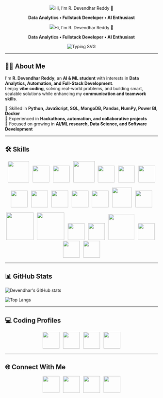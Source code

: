 <p align="center">
  <img src="https://readme-typing-svg.demolab.com?<img
  src="https://readme-typing-svg.herokuapp.com?<img
  src="https://readme-typing-svg.herokuapp.com?<h1 align="center">Hi, I'm R. Devendhar Reddy 👋</h1>
<p align="center"><strong>Data Analytics • Fullstack Developer • AI Enthusiast</strong></p>

<p align="center">
  <img src="https://readme-typing-svg.herokuapp.com?<h1 align="center">Hi, I'm R. Devendhar Reddy 👋</h1>
<p align="center"><strong>Data Analytics • Fullstack Developer • AI Enthusiast</strong></p>

<p align="center">
  <!-- Light Golden Yellow -->
  <img src="https://readme-typing-svg.herokuapp.com?font=Fira+Code&weight=600&size=28&duration=3000&pause=800&color=483D8B&center=true&vCenter=true&width=900&repeat=true&lines=Hello%20%F0%9F%91%8B%2C%20I'm%20R.Devendhar%20Reddy%3BData%20Analytics%3BFullstack%20Developer%3BAI%20Enthusiast%3BPython%20%7C%20HTML%20%7C%20CSS%20%7C%20JavaScript%3BPandas%20%7C%20NumPy%20%7C%20Matplotlib%3BAPIs%20%7C%20SQL%20%7C%20MongoDB%3BGitHub%20%7C%20Docker%20%7C%20Power%20BI" alt="Typing SVG"/>
</p>
</p>

</p>


</p>


---
## 👨‍💻 About Me  

I'm **R. Devendhar Reddy**, an **AI & ML student** with interests in **Data Analytics, Automation, and Full-Stack Development**.  
I enjoy **vibe coding**, solving real-world problems, and building smart, scalable solutions while enhancing my **communication and teamwork skills**.  

🔹 Skilled in **Python, JavaScript, SQL, MongoDB, Pandas, NumPy, Power BI, Docker**  
🔹 Experienced in **Hackathons, automation, and collaborative projects**  
🔹 Focused on growing in **AI/ML research, Data Science, and Software Development**  

---

## 🛠️ Skills  

<p align="center">
  <img src="https://cdn-icons-png.flaticon.com/512/226/226777.png" width="70"/>&nbsp;&nbsp;
  <img src="https://upload.wikimedia.org/wikipedia/commons/c/c3/Python-logo-notext.svg" width="55"/>&nbsp;&nbsp;
  <img src="https://cdn-icons-png.flaticon.com/512/4248/4248443.png" width="55"/>&nbsp;&nbsp;
  <img src="https://upload.wikimedia.org/wikipedia/en/d/dd/MySQL_logo.svg" width="70"/>&nbsp;&nbsp;
  <img src="https://s3.amazonaws.com/codechef_shared/press/CodeChef_Logo.png" width="55"/>&nbsp;&nbsp;
  <img src="https://cdn-icons-png.flaticon.com/512/919/919825.png" width="55"/>&nbsp;&nbsp;
  <img src="https://cdn.worldvectorlogo.com/logos/react-2.svg" width="55"/>
</p>

<p align="center">
  <img src="https://cdn-icons-png.flaticon.com/512/732/732212.png" width="55"/>&nbsp;&nbsp;
  <img src="https://cdn-icons-png.flaticon.com/512/732/732190.png" width="55"/>&nbsp;&nbsp;
  <img src="https://cdn-icons-png.flaticon.com/512/5968/5968292.png" width="55"/>&nbsp;&nbsp;
  <img src="https://cdn.worldvectorlogo.com/logos/tailwindcss.svg" width="55"/>&nbsp;&nbsp;
  <img src="https://cdn.worldvectorlogo.com/logos/git-icon.svg" width="55"/>&nbsp;&nbsp;
  <img src="https://cdn-icons-png.flaticon.com/512/919/919853.png" width="65"/>&nbsp;&nbsp;
  <img src="https://cdn-icons-png.flaticon.com/512/733/733553.png" width="55"/>
</p>

<p align="center">
  <img src="https://upload.wikimedia.org/wikipedia/commons/3/31/NumPy_logo_2020.svg" width="90"/>&nbsp;&nbsp;
  <img src="https://upload.wikimedia.org/wikipedia/commons/e/ed/Pandas_logo.svg" width="90"/>&nbsp;&nbsp;
  <img src="https://upload.wikimedia.org/wikipedia/commons/8/84/Matplotlib_icon.svg" width="55"/>&nbsp;&nbsp;
  <img src="https://seaborn.pydata.org/_images/logo-mark-lightbg.svg" width="55"/>&nbsp;&nbsp;
  <img src="https://pytorch.org/assets/images/pytorch-logo.png" width="85"/>&nbsp;&nbsp;
  <img src="https://cdn.worldvectorlogo.com/logos/tensorflow-2.svg" width="55"/>&nbsp;&nbsp;
  <img src="https://upload.wikimedia.org/wikipedia/commons/c/cf/New_Power_BI_Logo.svg" width="55"/>&nbsp;&nbsp;
  <img src="https://cdn.worldvectorlogo.com/logos/tableau-software.svg" width="55"/>
</p>

---

## 📊 GitHub Stats  

<p ## 📊 GitHub Stats

![Devendhar's GitHub stats](https://github-readme-stats.vercel.app/api?username=RDevendharReddy&show_icons=true&theme=radical)

![Top Langs](https://github-readme-stats.vercel.app/api/top-langs/?username=RDevendharReddy&layout=compact&theme=radical)

</p>

---

## 💻 Coding Profiles  

<p align="center">
  <a href="https://leetcode.com/tejamallam026" target="_blank"><img src="https://upload.wikimedia.org/wikipedia/commons/1/19/LeetCode_logo_black.png" width="55"/></a>&nbsp;&nbsp;
  <a href="https://www.codechef.com/users/tejamallam" target="_blank"><img src="https://s3.amazonaws.com/codechef_shared/press/CodeChef_Logo.png" width="55"/></a>&nbsp;&nbsp;
  <a href="https://www.hackerrank.com/mallamteja" target="_blank"><img src="https://cdn.worldvectorlogo.com/logos/hackerrank.svg" width="55"/></a>&nbsp;&nbsp;
   <a href="https://auth.geeksforgeeks.org/user/mallamsi8z/" target="_blank"><img src="https://upload.wikimedia.org/wikipedia/commons/4/43/GeeksforGeeks.svg" width="55"/></a>
</p>

---

## 🌐 Connect With Me  

<p align="center">
  <a href="https://www.linkedin.com/in/r.devendhar reddy/" target="_blank"><img src="https://cdn-icons-png.flaticon.com/512/174/174857.png" width="55"/></a>&nbsp;&nbsp;
  <a href="https://x.com/Mallam_Teja?s=09" target="_blank"><img src="https://cdn-icons-png.flaticon.com/512/5969/5969020.png" width="55"/></a>&nbsp;&nbsp;
  <a href="https://www.reddit.com/user/Salt_Owl5906/" target="_blank"><img src="https://cdn-icons-png.flaticon.com/512/3670/3670226.png" width="55"/></a>&nbsp;&nbsp;
  <a href="https://github.com/Rdevendharreddy" target="_blank"><img src="https://cdn-icons-png.flaticon.com/512/733/733609.png" width="55"/></a>
</p>
